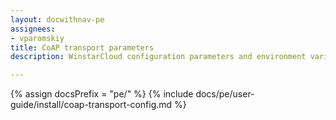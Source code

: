 ```yaml
---
layout: docwithnav-pe
assignees:
- vparomskiy
title: CoAP transport parameters
description: WinstarCloud configuration parameters and environment variables

---
```


{% assign docsPrefix = "pe/" %}
{% include docs/pe/user-guide/install/coap-transport-config.md %}
